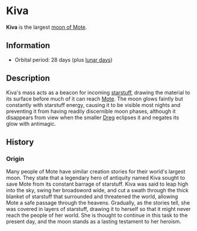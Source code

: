 # Kiva

**Kiva** is the largest [moon of Mote](index.md).

## Information

- Orbital period: 28 days (plus [lunar days](../../../ch-3-stories-of-mote/timekeeping.md#lunar-day))

## Description

Kiva's mass acts as a beacon for incoming [starstuff](../../../ch-6-mote-treasures/starstuff.md), drawing the material to its surface before much of it can reach [Mote](../../mote.md). The moon glows faintly but constantly with starstuff energy, causing it to be visible most nights and preventing it from having readily discernible moon phases, although it disappears from view when the smaller [Dreg](dreg.md) eclipses it and negates its glow with antimagic.

## History

### Origin

Many people of Mote have similar creation stories for their world's largest moon. They state that a legendary hero of antiquity named Kiva sought to save Mote from its constant barrage of starstuff. Kiva was said to leap high into the sky, swing her broadsword wide, and cut a swath through the thick blanket of starstuff that surrounded and threatened the world, allowing Mote a safe passage through the heavens. Gradually, as the stories tell, she was covered in layers of starstuff, drawing it to herself so that it might never reach the people of her world. She is thought to continue in this task to the present day, and the moon stands as a lasting testament to her heroism.
